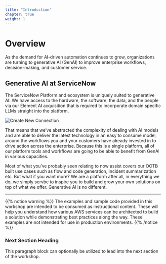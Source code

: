 ```yaml
---
title: "Introduction"
chapter: true
weight: 1
---
```


# Overview
As the demand for AI-driven automation continues to grow, organizations are turning to generative AI (GenAI) to improve enterprise workflows, decision-making, and customer service.

## Generative AI at ServiceNow
The ServiceNow Platform and ecosystem is uniquely suited to generative AI. We have access to the hardware, the software, the data, and the people via our Element AI acquisition that is required to incorporate domain specific LLMs straight into the platform.

   ![Create New Connection](/images/servicenow/now-gen-ai-at-servicenow.png)

That means that we’ve abstracted the complexity of dealing with AI models and are able to deliver the latest technology in an easy to consume model, around the workflows you and your customers have already invested in to drive action across the enterprise. Because this is a single platform, all of our platform tools and workflows are going to be able to benefit from GenAI in various capacities.

Most of what you’ve probably seen relating to now assist covers our OOTB built use cases such as flow and code generation, incident summarization etc. But what if you want more? We are a platform after all, in everything we do, we simply servbe to inspire you to build and grow your own solutions on top of what we offer. Generative AI is no different.

---------------------------------------------------------------------
{{% notice warning %}}
The examples and sample code provided in this workshop are intended to be consumed as instructional content. These will help you understand how various AWS services can be architected to build a solution while demonstrating best practices along the way. These examples are not intended for use in production environments.
{{% /notice %}}

### Next Section Heading <!-- MODIFY THIS HEADING -->
This paragraph block can optionally be utilized to lead into the next section of the workshop.